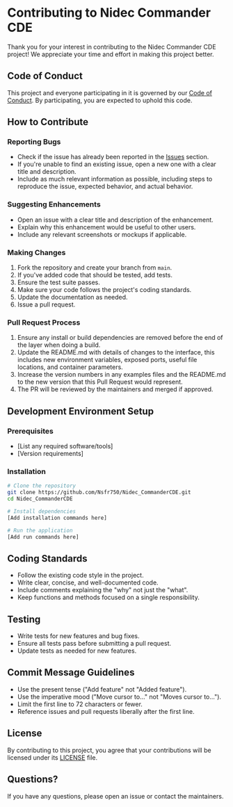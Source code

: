 # Contributing to Nidec Commander CDE

Thank you for your interest in contributing to the Nidec Commander CDE project! We appreciate your time and effort in making this project better.

## Code of Conduct

This project and everyone participating in it is governed by our [Code of Conduct](CODE_OF_CONDUCT.md). By participating, you are expected to uphold this code.

## How to Contribute

### Reporting Bugs
- Check if the issue has already been reported in the [Issues](https://github.com/yourusername/Nidec_CommanderCDE/issues) section.
- If you're unable to find an existing issue, open a new one with a clear title and description.
- Include as much relevant information as possible, including steps to reproduce the issue, expected behavior, and actual behavior.

### Suggesting Enhancements
- Open an issue with a clear title and description of the enhancement.
- Explain why this enhancement would be useful to other users.
- Include any relevant screenshots or mockups if applicable.

### Making Changes
1. Fork the repository and create your branch from `main`.
2. If you've added code that should be tested, add tests.
3. Ensure the test suite passes.
4. Make sure your code follows the project's coding standards.
5. Update the documentation as needed.
6. Issue a pull request.

### Pull Request Process
1. Ensure any install or build dependencies are removed before the end of the layer when doing a build.
2. Update the README.md with details of changes to the interface, this includes new environment variables, exposed ports, useful file locations, and container parameters.
3. Increase the version numbers in any examples files and the README.md to the new version that this Pull Request would represent.
4. The PR will be reviewed by the maintainers and merged if approved.

## Development Environment Setup

### Prerequisites
- [List any required software/tools]
- [Version requirements]

### Installation
```bash
# Clone the repository
git clone https://github.com/Nsfr750/Nidec_CommanderCDE.git
cd Nidec_CommanderCDE

# Install dependencies
[Add installation commands here]

# Run the application
[Add run commands here]
```

## Coding Standards
- Follow the existing code style in the project.
- Write clear, concise, and well-documented code.
- Include comments explaining the "why" not just the "what".
- Keep functions and methods focused on a single responsibility.

## Testing
- Write tests for new features and bug fixes.
- Ensure all tests pass before submitting a pull request.
- Update tests as needed for new features.

## Commit Message Guidelines
- Use the present tense ("Add feature" not "Added feature").
- Use the imperative mood ("Move cursor to..." not "Moves cursor to...").
- Limit the first line to 72 characters or fewer.
- Reference issues and pull requests liberally after the first line.

## License
By contributing to this project, you agree that your contributions will be licensed under its [LICENSE](LICENSE) file.

## Questions?
If you have any questions, please open an issue or contact the maintainers.
